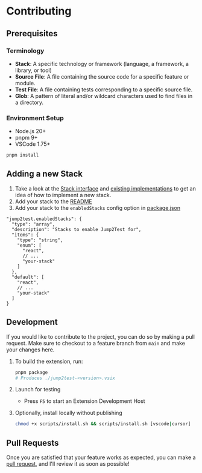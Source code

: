 # Contributing

## Prerequisites

### Terminology

- **Stack**: A specific technology or framework (language, a framework, a library, or tool)
- **Source File**: A file containing the source code for a specific feature or module.
- **Test File**: A file containing tests corresponding to a specific source file.
- **Glob**: A pattern of literal and/or wildcard characters used to find files in a directory.

### Environment Setup

- Node.js 20+
- pnpm 9+
- VSCode 1.75+

```bash
pnpm install
```

## Adding a new Stack

1. Take a look at the [Stack interface](src/stack/interface.ts) and [existing implementations](src/stack/impl/) to get an idea of how to implement a new stack.
2. Add your stack to the [README](README.md)
3. Add your stack to the `enabledStacks` config option in [package.json](package.json)

```jsonc
"jump2test.enabledStacks": {
  "type": "array",
  "description": "Stacks to enable Jump2Test for",
  "items": {
    "type": "string",
    "enum": [
      "react",
      // ...
      "your-stack"
    ]
  },
  "default": [
    "react",
    // ...
    "your-stack"
  ]
}
```

## Development

If you would like to contribute to the project, you can do so by making a pull request.
Make sure to checkout to a feature branch from `main` and make your changes here.

1. To build the extension, run:

   ```bash
   pnpm package
   # Produces ./jump2test-<version>.vsix
   ```

2. Launch for testing
   - Press `F5` to start an Extension Development Host

3. Optionally, install locally without publishing

   ```bash
   chmod +x scripts/install.sh && scripts/install.sh [vscode|cursor]
   ```

## Pull Requests

Once you are satisfied that your feature works as expected, you can make a [pull request](https://github.com/darragh0/jump2test/pulls), and I'll review it as soon as possible!
